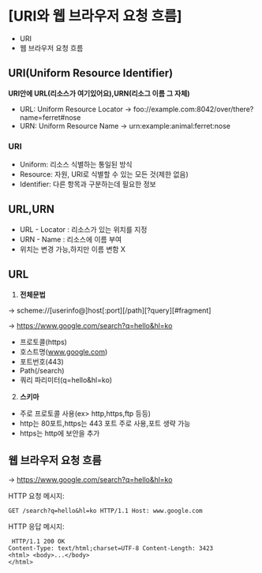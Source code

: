 # [URI와 웹 브라우저 요청 흐름]
* URI
* 웹 브라우저 요청 흐름

## URI(Uniform Resource Identifier)
**URI안에 URL(리소스가 여기있어요),URN(리소그 이름 그 자체)**

* URL: Uniform Resource Locator -> foo://example.com:8042/over/there?name=ferret#nose
* URN: Uniform Resource Name -> urn:example:animal:ferret:nose



### URI
* Uniform: 리소스 식별하는 통일된 방식
* Resource: 자원, URI로 식별할 수 있는 모든 것(제한 없음)
* Identifier: 다른 항목과 구분하는데 필요한 정보

## URL,URN
* URL - Locator : 리소스가 있는 위치를 지정
* URN - Name : 리소스에 이름 부여
* 위치는 변경 가능,하지만 이름 변함 X

## URL 
1. **전체문법**


-> scheme://[userinfo@]host[:port][/path][?query][#fragment]

-> https://www.google.com/search?q=hello&hl=ko

* 프로토콜(https)
* 호스트명(www.google.com)
* 포트번호(443)
* Path(/search)
* 쿼리 파리미터(q=hello&hl=ko)


2. **스키마**

* 주로 프로토콜 사용(ex> http,https,ftp 등등)
* http는 80포트,https는 443 포트 주로 사용,포트 생략 가능
* https는 http에 보안을 추가



## 웹 브라우저 요청 흐름

-> https://www.google.com/search?q=hello&hl=ko

HTTP 요청 메시지:

    GET /search?q=hello&hl=ko HTTP/1.1 Host: www.google.com


HTTP 응답 메시지:

     HTTP/1.1 200 OK
    Content-Type: text/html;charset=UTF-8 Content-Length: 3423
    <html> <body>...</body>
    </html>


    

  


  
